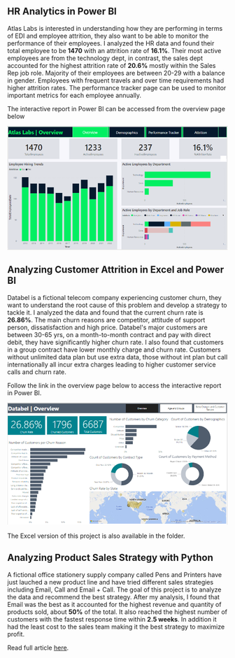 ## HR Analytics in Power BI

Atlas Labs is interested in understanding how they are performing in terms
of EDI and employee attrition, they also want to be able to monitor the 
performance of their employees. I analyzed the HR data and found their
total employee to be **1470** with an attrition rate of **16.1%**. Their most active
employees are from the technology dept, in contrast, the sales dept accounted
for the highest attrition rate of **20.6%** mostly within the Sales Rep job role. 
Majority of their employees are between 20-29 with a balance in gender. 
Employees with frequent travels and over time requirements had higher attrition 
rates. The performance tracker page can be used to monitor important metrics for each 
employee annually.

The interactive report in Power BI can be accessed from the overview page below

[![](HR_Analytics_PowerBI/overview_page.PNG)](https://app.powerbi.com/view?r=eyJrIjoiYTdjODc1NjYtMzc1Ni00OTczLWE4MjgtNTU2YzIwMGRjYjYwIiwidCI6ImViNmY1ODUzLTZhODUtNDRjZC1hNGJiLTM3YzhiYjEzOWJjYyJ9)


## Analyzing Customer Attrition in Excel and Power BI

Databel is a fictional telecom company experiencing customer churn, they
want to understand the root cause of this problem and develop a strategy 
to tackle it. I analyzed the data and found that the current churn rate is
**26.86%**. The main churn reasons are competitor, attitude of support person, 
dissatisfaction and high price. Databel's major customers are between 30-65 yrs, 
on a month-to-month contract and pay with direct debit, they have significantly 
higher churn rate. I also found that customers in a group contract have lower 
monthly charge and churn rate. Customers without unlimited data plan but use 
extra data, those without int plan but call internationally all incur extra charges 
leading to higher customer service calls and churn rate. 

Follow the link in the overview page below to access the interactive report in Power BI.

[![](Customer_Churn_Excel_PowerBI/overview_page.PNG)](https://app.powerbi.com/view?r=eyJrIjoiNDQ0MDAzZTctY2E1ZC00MjdhLWEyMDEtMjVjMDE2ZGVjNGZiIiwidCI6ImViNmY1ODUzLTZhODUtNDRjZC1hNGJiLTM3YzhiYjEzOWJjYyJ9)

The Excel version of this project is also available in the folder.


## Analyzing Product Sales Strategy with Python

A fictional office stationery supply company called Pens and Printers
have just lauched a new product line and have tried different sales strategies
including Email, Call and Email + Call. The goal of this project is to analyze
the data and recommend the best strategy. After my analysis, I found that Email
was the best as it accounted for the highest revenue and quantity of products sold,
about **50%** of the total. It also reached the highest number of customers with 
the fastest response time within **2.5 weeks**. In addition it had the least cost to 
the sales team making it the best strategy to maximize profit.

Read full article [here](https://app.datacamp.com/workspace/w/c55bc135-4d23-4fc5-9d7f-c9c273112851/edit).





